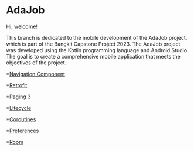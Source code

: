 # AdaJob

Hi, welcome!

This branch is dedicated to the mobile development of the AdaJob project, which is part of the Bangkit Capstone Project 2023. The AdaJob project was developed using the Kotlin programming language and Android Studio. The goal is to create a comprehensive mobile application that meets the objectives of the project.

*[Navigation Component](https://developer.android.com/guide/navigation?hl=id)

*[Retrofit](https://square.github.io/retrofit/)

*[Paging 3](https://developer.android.com/topic/libraries/architecture/paging/v3-overview?hl=id)

*[Lifecycle](https://developer.android.com/topic/libraries/architecture/lifecycle?hl=id)

*[Coroutines](https://kotlinlang.org/docs/coroutines-overview.html#tutorials)

*[Preferences](https://developer.android.com/training/data-storage/shared-preferences?hl=id)

*[Room](https://developer.android.com/training/data-storage/room?hl=id)
